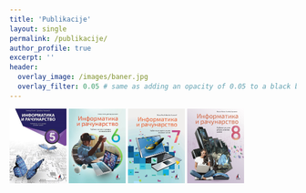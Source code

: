 ```yaml
---
title: 'Publikacije'
layout: single
permalink: /publikacije/
author_profile: true
excerpt: ''
header:
  overlay_image: /images/baner.jpg
  overlay_filter: 0.05 # same as adding an opacity of 0.05 to a black background
---
```


<p float="left">
  <img src="images/IiR5.jpg" width="100" />
  <img src="images/IiR6.jpg" width="100" /> 
  <img src="images/IiR7.jpg" width="100" />
  <img src="images/IiR8.jpg" width="100" />
</p>
